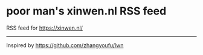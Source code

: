 # poor man's xinwen.nl RSS feed

RSS feed for https://xinwen.nl/

---
Inspired by https://github.com/zhangyoufu/lwn

